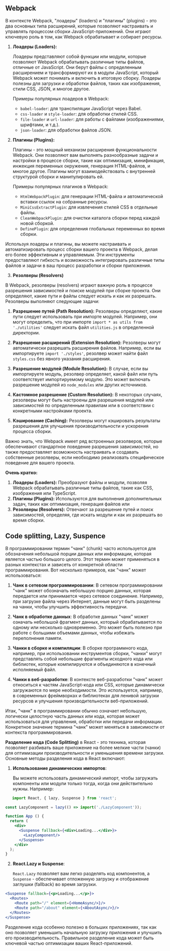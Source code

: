 ## Webpack

В контексте Webpack, "лоадеры" (loaders) и "плагины" (plugins) - это два основных типа расширений, которые позволяют
настраивать и управлять процессом сборки JavaScript-приложений. Они играют ключевую роль в том, как Webpack обрабатывает
и собирает ресурсы.

1. **Лоадеры (Loaders):**

   Лоадеры представляют собой функции или модули, которые позволяют Webpack обрабатывать различные типы файлов, отличные
   от JavaScript. Они берут файлы с определенным расширением и трансформируют их в модули JavaScript, который Webpack
   может понимать и включить в итоговую сборку. Лоадеры полезны для загрузки и обработки файлов, таких как изображения,
   стили CSS, JSON, и многое другое.

   Примеры популярных лоадеров в Webpack:
    - `babel-loader`: для транспиляции JavaScript через Babel.
    - `css-loader` и `style-loader`: для обработки стилей CSS.
    - `file-loader` и `url-loader`: для работы с файлами (изображениями, шрифтами, и т.д.).
    - `json-loader`: для обработки файлов JSON.

2. **Плагины (Plugins):**

   Плагины - это мощный механизм расширения функциональности Webpack. Они позволяют вам выполнять разнообразные задачи и
   настройки в процессе сборки, такие как оптимизация, минификация, инжекция переменных окружения, генерация
   HTML-файлов, и многое другое. Плагины могут взаимодействовать с внутренней структурой сборки и манипулировать ей.

   Примеры популярных плагинов в Webpack:
    - `HtmlWebpackPlugin`: для генерации HTML-файла и автоматической вставки ссылок на собранные ресурсы.
    - `MiniCssExtractPlugin`: для извлечения стилей CSS в отдельные файлы.
    - `CleanWebpackPlugin`: для очистки каталога сборки перед каждой новой сборкой.
    - `DefinePlugin`: для определения глобальных переменных во время сборки.

Используя лоадеры и плагины, вы можете настраивать и автоматизировать процесс сборки вашего проекта в Webpack, делая его
более эффективным и управляемым. Эти инструменты предоставляют гибкость и возможность интегрировать различные типы
файлов и задачи в ваш процесс разработки и сборки приложения.

3. **Резолверы (Resolvers)**

В Webpack, резолверы (resolvers) играют важную роль в процессе разрешения зависимостей и поиске модулей при сборке
проекта. Они определяют, какие пути и файлы следует искать и как их разрешать. Резолверы выполняют следующие задачи:

1. **Разрешение путей (Path Resolution):** Резолверы определяют, какие пути следует использовать при импорте модулей.
   Например, они могут определить, что при импорте `import * as utils from './utilities'` следует искать
   файл `utilities.js` в определенной директории.

2. **Разрешение расширений (Extension Resolution):** Резолверы могут автоматически разрешать расширения файлов.
   Например, если вы импортируете `import './styles'`, резолвер может найти файл `styles.css` без явного указания
   расширения.

3. **Разрешение модулей (Module Resolution):** В случае, если вы импортируете модуль, резолвер определяет, какой файл
   или путь соответствует импортируемому модулю. Это может включать разрешение модулей из `node_modules` или других
   источников.

4. **Кастомное разрешение (Custom Resolution):** В некоторых случаях, резолверы могут быть настроены для разрешения
   модулей или зависимостей по определенным правилам или в соответствии с конкретными настройками проекта.

5. **Кэширование (Caching):** Резолверы могут кэшировать результаты разрешения для улучшения производительности и
   ускорения процесса сборки.

Важно знать, что Webpack имеет ряд встроенных резолверов, которые обеспечивают стандартное поведение разрешения
зависимостей, но также предоставляет возможность настраивать и создавать собственные резолверы, если необходимо
реализовать специфическое поведение для вашего проекта.

**Очень кратко:**

1. **Лоадеры (Loaders):** Преобразуют файлы и модули, позволяя Webpack обрабатывать различные типы файлов, такие как
   CSS, изображения или TypeScript.
2. **Плагины (Plugins):** Используются для выполнения дополнительных задач, таких как оптимизация, генерация файлов или
3. **Резолверы (Resolvers):** Отвечают за разрешение путей и поиск зависимостей, определяя, где искать модули и как их
   разрешать во время сборки.

## Code splitting, Lazy, Suspence

В программировании термин "чанк" (chunk) часто используется для обозначения небольшой порции данных или информации,
которая является частью большого целого. Этот термин может применяться в разных контекстах и зависеть от конкретной
области программирования. Вот несколько примеров, как "чанк" может использоваться:

1. **Чанк в сетевом программировании**: В сетевом программировании "чанк" может обозначать небольшую порцию данных,
   которая передается или принимается через сетевое соединение. Например, при загрузке файла через Интернет, данные
   могут быть разделены на чанки, чтобы улучшить эффективность передачи.

2. **Чанк в обработке данных**: В обработке данных "чанк" может означать небольшой фрагмент данных, который
   обрабатывается по одному или несколько одновременно. Это может быть полезно при работе с большими объемами данных,
   чтобы избежать переполнения памяти.

3. **Чанки в сборке и компиляции**: В сборке программного кода, например, при использовании инструментов сборки, "чанки"
   могут представлять собой небольшие фрагменты исходного кода или библиотек, которые компилируются и объединяются в
   конечный исполняемый файл.

4. **Чанки в веб-разработке**: В контексте веб-разработки "чанк" может относиться к частям JavaScript-кода или CSS,
   которые динамически загружаются по мере необходимости. Это используется, например, в современных фреймворках и
   библиотеках для ленивой загрузки ресурсов и улучшения производительности веб-приложений.

Итак, "чанк" в программировании обычно означает небольшую, логически целостную часть данных или кода, которая может
использоваться для управления, обработки или передачи информации. Конкретное значение термина "чанк" может меняться в
зависимости от контекста программирования.

**Разделение кода (Code Splitting)** в React - это техника, которая позволяет разбивать ваше приложение на более мелкие
части (чанки) для оптимизации производительности и уменьшения времени загрузки. Основные методы разделения кода в React
включают:

1. **Использование динамических импортов**:

   Вы можете использовать динамический импорт, чтобы загружать компоненты или модули только тогда, когда они
   действительно нужны. Например:

```jsx
   import React, { lazy, Suspense } from 'react';

const LazyComponent = lazy(() => import('./LazyComponent'));

function App () {
  return (
    <div>
      <Suspense fallback={<div>Loading...</div>}>
        <LazyComponent/>
      </Suspense>
    </div>
  );
}
```

2. **React.Lazy и Suspense**:

   `React.Lazy` позволяет вам легко разделять код компонентов, а `Suspense` - обеспечивает отложенную загрузку и
   отображение заглушки (fallback) во время загрузки.

````jsx
<Suspense fallback={<p>Loading...</p>}>
  <Routes>
    <Route path="/" element={<HomeAsync/>}/>
    <Route path="/about" element={<AboutAsync/>}/>
  </Routes>
</Suspense>
````

Разделение кода особенно полезно в больших приложениях, так как оно позволяет уменьшить начальную загрузку приложения и
улучшить его производительность. Правильное разделение кода может быть ключевой частью оптимизации ваших
React-приложений.